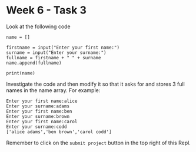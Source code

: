 # Week 6 - Task 3

Look at the following code

```python:
name = []

firstname = input("Enter your first name:")
surname = input("Enter your surname:")
fullname = firstname + " " + surname
name.append(fullname)

print(name)

```

Investigate the code and then modify it so that it asks for and stores 3 full names in the name array. For example:

```
Enter your first name:alice
Enter your surname:adams
Enter your first name:ben
Enter your surname:brown
Enter your first name:carol
Enter your surname:codd
['alice adams','ben brown','carol codd']
```

Remember to click on the `submit project` button in the top right of this Repl.
